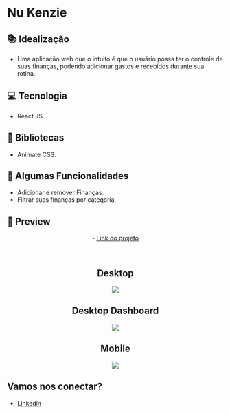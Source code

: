 # Nu Kenzie

## 📚 Idealização 
- Uma aplicação web que o intuito é que o usuário possa ter o controle de suas finanças, podendo adicionar gastos e recebidos durante sua rotina.

## 💻 Tecnologia
- React JS.

## 🔮 Bibliotecas
- Animate CSS.
 
## 🔆 Algumas Funcionalidades
- Adicionar e remover Finanças.
- Filtrar suas finanças por categoria.

## 📱 Preview 
<p align="center"> - <a href="https://nu-kenzie-six-peach.vercel.app/">Link do projeto</a> </p>
<br>

<h2 align="center"> Desktop </h2>

<p align="center">
  <img src="https://i.imgur.com/6BG7S5l.png">
</p>

<h2 align="center"> Desktop Dashboard</h2>

<p align="center">
  <img src="https://i.imgur.com/JNqnTZY.png">
</p>

<h2 align="center"> Mobile </h2>

<p align="center">
  <img src="https://i.imgur.com/uODlN4q.png">
</p>

## Vamos nos conectar?
- [Linkedin](https://www.linkedin.com/in/gabrielmalafaia/)
